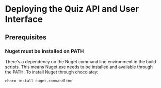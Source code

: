 # Deploying the Quiz API and User Interface

## Prerequisites

### Nuget must be installed on PATH
There's a dependency on the Nuget command line environment in the build scripts.  This means Nuget.exe needs to be installed and available through the PATH.  To install Nuget through chocolatey:

    choco install nuget.commandline

